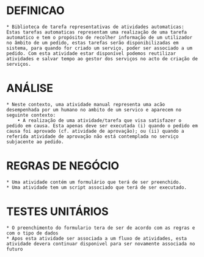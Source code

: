 # DEFINICAO #

	* Biblioteca de tarefa representativas de atividades automaticas: Estas tarefas automaticas representam uma realização de uma tarefa automatico e tem o propósito de recolher informação de um utilizador no âmbito de um pedido, estas tarefas serão disponibilizadas em sistema, para quando for criado um serviço, poder ser associado a um pedido. Com esta atividade estar disponível podemos reutilizar atividades e salvar tempo ao gestor dos serviços no acto de criação de serviços.

# ANÁLISE # 

	* Neste contexto, uma atividade manual representa uma acão desempenhada por um humano no ambito de um servico e aparecem no seguinte contexto: 
		• A realização de uma atividade/tarefa que visa satisfazer o pedido em causa. Esta apenas deve ser executada (i) quando o pedido em causa foi aprovado (cf. atividade de aprovação); ou (ii) quando a referida atividade de aprovação não está contemplada no serviço subjacente ao pedido.

# REGRAS DE NEGÓCIO #

	* Uma atividade contém um formulário que terá de ser preenchido.
	* Uma atividade tem um script associado que terá de ser executado.

# TESTES UNITÁRIOS #

	* O preenchimento do formulario tera de ser de acordo com as regras e com o tipo de dados
	* Apos esta atividade ser associada a um fluxo de atividades, esta atividade devera continuar disponivel para ser novamente associada no futuro